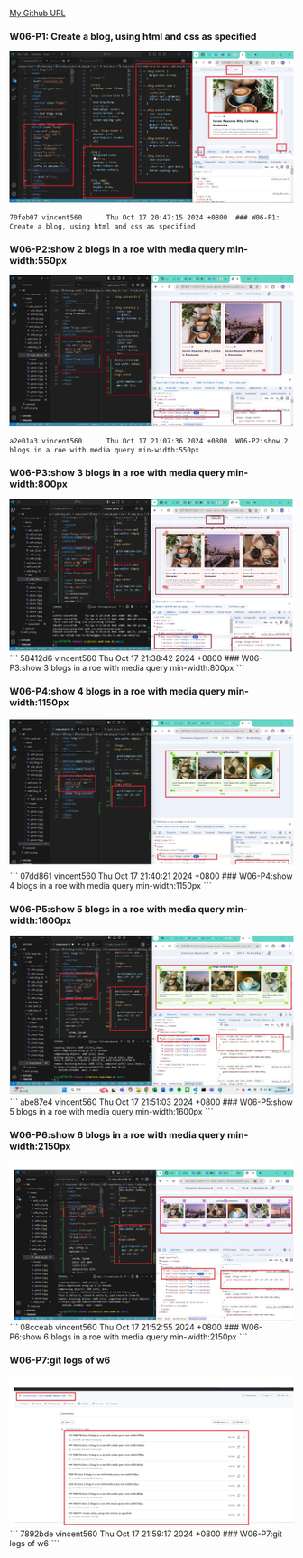 
[My Github URL](https://github.com/vincent560/1131-sweb-demo-36.git)

### W06-P1: Create a blog, using html and css as specified
 
 
![](w06-p1.jpg)
```
70feb07 vincent560      Thu Oct 17 20:47:15 2024 +0800  ### W06-P1: Create a blog, using html and css as specified
```
 ### W06-P2:show 2 blogs in a roe with media query min-width:550px
 ![](w06-p2.jpg)
 ```
a2e01a3 vincent560      Thu Oct 17 21:07:36 2024 +0800  W06-P2:show 2 blogs in a roe with media query min-width:550px
 ```
 ### W06-P3:show 3 blogs in a roe with media query min-width:800px
  ![](w06-p3.jpg)
ˋˋˋ
58412d6 vincent560      Thu Oct 17 21:38:42 2024 +0800  ### W06-P3:show 3 blogs in a roe with media query min-width:800px
ˋˋˋ

### W06-P4:show 4 blogs in a roe with media query min-width:1150px
![](w06-p4.jpg)
ˋˋˋ
07dd861 vincent560      Thu Oct 17 21:40:21 2024 +0800  ### W06-P4:show 4 blogs in a roe with media query min-width:1150px
ˋˋˋ
### W06-P5:show 5 blogs in a roe with media query min-width:1600px
![](w06-p5.jpg)
ˋˋˋ
abe87e4 vincent560      Thu Oct 17 21:51:03 2024 +0800  ### W06-P5:show 5 blogs in a roe with media query min-width:1600px
ˋˋˋ
### W06-P6:show 6 blogs in a roe with media query min-width:2150px
![](w06-p6.jpg)
ˋˋˋ
08cceab vincent560      Thu Oct 17 21:52:55 2024 +0800  ### W06-P6:show 6 blogs in a roe with media query min-width:2150px
ˋˋˋ
### W06-P7:git logs of w6
![](w06-p7.jpg)
ˋˋˋ
7892bde vincent560      Thu Oct 17 21:59:17 2024 +0800  ### W06-P7:git logs of w6
ˋˋˋ